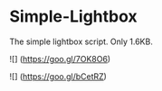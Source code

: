 # Simple-Lightbox
The simple lightbox script. Only 1.6KB.

![<Info about Image>]
(https://goo.gl/7OK8O6)

![<Info about Image>]
(https://goo.gl/bCetRZ)
